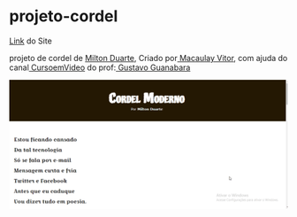 <h1> projeto-cordel</h1>
<p><a href="https://macaulayvitor.github.io/projeto-cordel/" target="_blank">Link</a> do Site</p>
 <p>projeto de cordel de <a href="https://www.recantodasletras.com.br/poesias/3186743" target="_blank">Milton Duarte</a>, Criado por<a href="https://github.com/MacaulayVitor" target="_blank"> Macaulay Vitor</a>, com ajuda do canal<a href="https://www.youtube.com/c/CursoemV%C3%ADdeo" target="_blank"> CursoemVideo</a> do prof:<a href="https://github.com/gustavoguanabara" target="_blank"> Gustavo Guanabara</a> </p>

 <p align="center">
 <img alt="Demo" src="./Animação.gif">
</p>